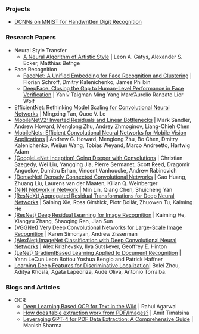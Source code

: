 ### Projects
- [DCNNs on MNIST for Handwritten Digit Recognition](./dcnns-for-handwritten-digit-recognition-pytorch.ipynb)

### Research Papers
- Neural Style Transfer
    + [A Neural Algorithm of Artistic Style](https://arxiv.org/abs/1508.06576) | Leon A. Gatys, Alexander S. Ecker, Matthias Bethge
- Face Recognition
    + [FaceNet: A Unified Embedding for Face Recognition and Clustering](https://arxiv.org/abs/1503.03832) | Florian Schroff, Dmitry Kalenichenko, James Philbin
    + [DeepFace: Closing the Gap to Human-Level Performance in Face Verification](https://www.cs.toronto.edu/~ranzato/publications/taigman_cvpr14.pdf) | Yaniv Taigman Ming Yang Marc’Aurelio Ranzato Lior Wolf
- [EfficientNet: Rethinking Model Scaling for Convolutional Neural Networks](https://arxiv.org/abs/1905.11946) | Mingxing Tan, Quoc V. Le
- [MobileNetV2: Inverted Residuals and Linear Bottlenecks](https://arxiv.org/abs/1801.04381) | Mark Sandler, Andrew Howard, Menglong Zhu, Andrey Zhmoginov, Liang-Chieh Chen
- [MobileNets: Efficient Convolutional Neural Networks for Mobile Vision Applications](https://arxiv.org/abs/1704.04861v1) | Andrew G. Howard, Menglong Zhu, Bo Chen, Dmitry Kalenichenko, Weijun Wang, Tobias Weyand, Marco Andreetto, Hartwig Adam
- [(GoogleLeNet Inception) Going Deeper with Convolutions](https://arxiv.org/abs/1409.4842) | Christian Szegedy, Wei Liu, Yangqing Jia, Pierre Sermanet, Scott Reed, Dragomir Anguelov, Dumitru Erhan, Vincent Vanhoucke, Andrew Rabinovich
- [(DenseNet) Densely Connected Convolutional Networks](https://arxiv.org/abs/1608.06993) | Gao Huang, Zhuang Liu, Laurens van der Maaten, Kilian Q. Weinberger
- [(NiN) Network in Network](https://arxiv.org/abs/1312.4400) | Min Lin, Qiang Chen, Shuicheng Yan
- [(ResNeXt) Aggregated Residual Transformations for Deep Neural Networks](https://arxiv.org/abs/1611.05431) | Saining Xie, Ross Girshick, Piotr Dollár, Zhuowen Tu, Kaiming He
- [(ResNet) Deep Residual Learning for Image Recognition](https://arxiv.org/abs/1512.03385) | Kaiming He, Xiangyu Zhang, Shaoqing Ren, Jian Sun
- [(VGGNet) Very Deep Convolutional Networks for Large-Scale Image Recognition](https://arxiv.org/abs/1409.1556) | Karen Simonyan, Andrew Zisserman
- [(AlexNet) ImageNet Classification with Deep Convolutional Neural Networks](https://proceedings.neurips.cc/paper/2012/file/c399862d3b9d6b76c8436e924a68c45b-Paper.pdf) | Alex Krizhevsky, Ilya Sutskever, Geoffrey E. Hinton
- [(LeNet) GradientBased Learning Applied to Document Recognition](http://vision.stanford.edu/cs598_spring07/papers/Lecun98.pdf) | Yann LeCun Leon Bottou Yoshua Bengio and Patrick Haffner
- [Learning Deep Features for Discriminative Localization](https://arxiv.org/abs/1512.04150)| Bolei Zhou, Aditya Khosla, Agata Lapedriza, Aude Oliva, Antonio Torralba.

### Blogs and Articles
- OCR
    - [Deep Learning Based OCR for Text in the Wild](https://nanonets.com/blog/deep-learning-ocr/) | Rahul Agarwal
    - [How does table extraction work from PDF/Images?](https://www.docsumo.com/blog/pdf-table-extraction) | Amit Timalsina
    - [Leveraging GPT-4 for PDF Data Extraction: A Comprehensive Guide](https://www.docsumo.com/blog/pdf-reading-with-gpt4) | Manish Sharma
